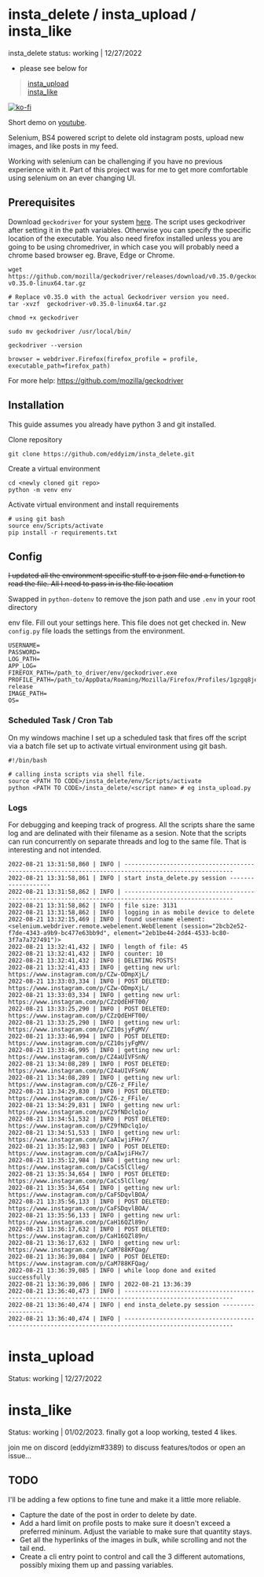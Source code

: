 # insta_delete / insta_upload / insta_like

insta_delete status: working | 12/27/2022  

* please see below for  
> [insta_upload](#upload)  
> [insta_like](#like) 
  
[![ko-fi](https://www.ko-fi.com/img/githubbutton_sm.svg)](https://ko-fi.com/L3L01HI5A)

 Short demo on [youtube](https://youtu.be/3YaTVtTsMgY).

Selenium, BS4 powered script to delete old instagram posts, upload new images, and like posts in my feed.

Working with selenium can be challenging if you have no previous experience with it. Part of this project was for me to get more comfortable using selenium on an ever changing UI. 

## Prerequisites

Download `geckodriver` for your system [here](https://github.com/mozilla/geckodriver/releases). The script uses geckodriver after setting it in the path variables. Otherwise you can specify the specific location of the executable. You also need firefox installed unless you are going to be using chromedriver, in which case you will probably need a chrome based browser eg. Brave, Edge or Chrome. 

```
wget https://github.com/mozilla/geckodriver/releases/download/v0.35.0/geckodriver-v0.35.0-linux64.tar.gz

# Replace v0.35.0 with the actual Geckodriver version you need.
tar -xvzf  geckodriver-v0.35.0-linux64.tar.gz

chmod +x geckodriver 

sudo mv geckodriver /usr/local/bin/ 

geckodriver --version
```

```
browser = webdriver.Firefox(firefox_profile = profile, executable_path=firefox_path)
```

For more help: https://github.com/mozilla/geckodriver

## Installation

This guide assumes you already have python 3 and git installed.  

Clone repository  

    git clone https://github.com/eddyizm/insta_delete.git  

Create a virtual environment  

    cd <newly cloned git repo>
    python -m venv env

Activate virtual environment and install requirements

    # using git bash
    source env/Scripts/activate  
    pip install -r requirements.txt

## Config

~~I updated all the environment specific stuff to a json file and a function to read the file. All I need to pass in is the file location~~

Swapped in `python-dotenv` to remove the json path and use `.env`
in your root directory


env file. Fill out your settings here. This file does not get checked in. New `config.py` file loads the settings from the environment.

```
USERNAME=
PASSWORD=
LOG_PATH=
APP_LOG=
FIREFOX_PATH=/path_to_driver/env/geckodriver.exe
PROFILE_PATH=/path_to/AppData/Roaming/Mozilla/Firefox/Profiles/1gzgq8je.default-release
IMAGE_PATH=
OS=
```

### Scheduled Task / Cron Tab
On my windows machine I set up a scheduled task that fires off the script via a batch file set up to activate virtual environment using git bash. 

    #!/bin/bash

    # calling insta scripts via shell file. 
    source <PATH TO CODE>/insta_delete/env/Scripts/activate
    python <PATH TO CODE>/insta_delete/<script name> # eg insta_upload.py

### Logs
For debugging and keeping track of progress. All the scripts share the same log and are delinated with their filename as a sesion. Note that the scripts can run concurrently on separate threads and log to the same file. That is interesting and not intended. 

    2022-08-21 13:31:58,860 | INFO | ----------------------------------------------------------------------------------------------------- 
    2022-08-21 13:31:58,861 | INFO | start insta_delete.py session -------------------
    2022-08-21 13:31:58,862 | INFO | ----------------------------------------------------------------------------------------------------- 
    2022-08-21 13:31:58,862 | INFO | file size: 3131
    2022-08-21 13:31:58,862 | INFO | logging in as mobile device to delete
    2022-08-21 13:32:15,469 | INFO | found username element: <selenium.webdriver.remote.webelement.WebElement (session="2bcb2e52-f7de-4343-a9b9-bc477e63bb9d", element="2eb1be44-2dd4-4533-bc80-3f7a7a727491")>
    2022-08-21 13:32:41,432 | INFO | length of file: 45
    2022-08-21 13:32:41,432 | INFO | counter: 10
    2022-08-21 13:32:41,432 | INFO | DELETING POSTS!
    2022-08-21 13:32:41,433 | INFO | getting new url: https://www.instagram.com/p/CZw-ODmpXjL/
    2022-08-21 13:33:03,334 | INFO | POST DELETED: https://www.instagram.com/p/CZw-ODmpXjL/
    2022-08-21 13:33:03,334 | INFO | getting new url: https://www.instagram.com/p/CZzQdEHFT00/
    2022-08-21 13:33:25,290 | INFO | POST DELETED: https://www.instagram.com/p/CZzQdEHFT00/
    2022-08-21 13:33:25,290 | INFO | getting new url: https://www.instagram.com/p/CZ10sjyFgMV/
    2022-08-21 13:33:46,994 | INFO | POST DELETED: https://www.instagram.com/p/CZ10sjyFgMV/
    2022-08-21 13:33:46,995 | INFO | getting new url: https://www.instagram.com/p/CZ4aUIVFSnN/
    2022-08-21 13:34:08,289 | INFO | POST DELETED: https://www.instagram.com/p/CZ4aUIVFSnN/
    2022-08-21 13:34:08,289 | INFO | getting new url: https://www.instagram.com/p/CZ6-z_FFile/
    2022-08-21 13:34:29,830 | INFO | POST DELETED: https://www.instagram.com/p/CZ6-z_FFile/
    2022-08-21 13:34:29,831 | INFO | getting new url: https://www.instagram.com/p/CZ9fNDclq1o/
    2022-08-21 13:34:51,532 | INFO | POST DELETED: https://www.instagram.com/p/CZ9fNDclq1o/
    2022-08-21 13:34:51,533 | INFO | getting new url: https://www.instagram.com/p/CaAIwjiFHx7/
    2022-08-21 13:35:12,983 | INFO | POST DELETED: https://www.instagram.com/p/CaAIwjiFHx7/
    2022-08-21 13:35:12,984 | INFO | getting new url: https://www.instagram.com/p/CaCs5lClleg/
    2022-08-21 13:35:34,654 | INFO | POST DELETED: https://www.instagram.com/p/CaCs5lClleg/
    2022-08-21 13:35:34,654 | INFO | getting new url: https://www.instagram.com/p/CaFSDqvlBOA/
    2022-08-21 13:35:56,133 | INFO | POST DELETED: https://www.instagram.com/p/CaFSDqvlBOA/
    2022-08-21 13:35:56,133 | INFO | getting new url: https://www.instagram.com/p/CaH16QZl89n/
    2022-08-21 13:36:17,632 | INFO | POST DELETED: https://www.instagram.com/p/CaH16QZl89n/
    2022-08-21 13:36:17,632 | INFO | getting new url: https://www.instagram.com/p/CaM788KFQag/
    2022-08-21 13:36:39,084 | INFO | POST DELETED: https://www.instagram.com/p/CaM788KFQag/
    2022-08-21 13:36:39,085 | INFO | while loop done and exited successfully
    2022-08-21 13:36:39,086 | INFO | 2022-08-21 13:36:39
    2022-08-21 13:36:40,473 | INFO | ----------------------------------------------------------------------------------------------------- 
    2022-08-21 13:36:40,474 | INFO | end insta_delete.py session -------------------
    2022-08-21 13:36:40,474 | INFO | ----------------------------------------------------------------------------------------------------- 


<a name="upload"></a>
# insta_upload

Status: working | 12/27/2022

<a name="like"></a>
# insta_like

Status: working |  01/02/2023. finally got a loop working, tested 4 likes. 

join me on discord (eddyizm#3389) to discuss features/todos or open an issue...

## TODO
I'll be adding a few options to fine tune and make it a little more reliable.
* Capture the date of the post in order to delete by date.
* Add a hard limit on profile posts to make sure it doesn't exceed a preferred mininum. Adjust the variable to make sure that quantity stays.  
* Get all the hyperlinks of the images in bulk, while scrolling and not the tail end.
* Create a cli entry point to control and call the 3 different automations, possibly mixing them up and passing variables.  